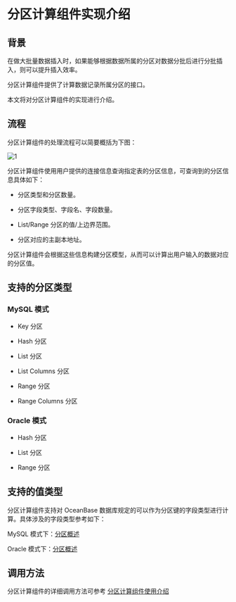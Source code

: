 # 分区计算组件实现介绍

## 背景

在做大批量数据插入时，如果能够根据数据所属的分区对数据分批后进行分批插入，则可以提升插入效率。

分区计算组件提供了计算数据记录所属分区的接口。

本文将对分区计算组件的实现进行介绍。

## 流程

分区计算组件的处理流程可以简要概括为下图：

![1](https://obbusiness-private.oss-cn-shanghai.aliyuncs.com/doc/img/observer-enterprise/V4.1.0/reference/development-reference/ob-partition-calculator.png)

分区计算组件使用用户提供的连接信息查询指定表的分区信息，可查询到的分区信息具体如下：

* 分区类型和分区数量。

* 分区字段类型、字段名、字段数量。

* List/Range 分区的值/上边界范围。

* 分区对应的主副本地址。

分区计算组件会根据这些信息构建分区模型，从而可以计算出用户输入的数据对应的分区值。

## 支持的分区类型

### MySQL 模式

* Key 分区
  
* Hash 分区

* List 分区
  
* List Columns 分区
  
* Range 分区
  
* Range Columns 分区

### Oracle 模式

* Hash 分区

* List 分区

* Range 分区

## 支持的值类型

分区计算组件支持对 OceanBase 数据库规定的可以作为分区键的字段类型进行计算。具体涉及的字段类型参考如下：

MySQL 模式下：[分区概述](../../../300.database-object-management/100.manage-object-of-mysql-mode/300.manage-partitions-of-mysql-mode/100.partition-overview-of-mysql-mode.md)

Oracle 模式下：[分区概述](../../../300.database-object-management/200.manage-object-of-oracle-mode/200.manage-partitions-of-oracle-mode/100.partition-overview-of-oracle-mode.md)

## 调用方法

分区计算组件的详细调用方法可参考 [分区计算组件使用介绍](200.use-of-the-ob-partition-calculator.md)
